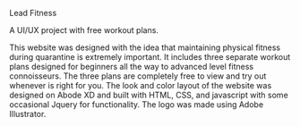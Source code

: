 Lead Fitness

A UI/UX project with free workout plans. 

This website was designed with the idea that maintaining physical fitness during quarantine is extremely important. It includes three separate workout plans designed for beginners all the way to advanced level fitness connoisseurs. The three plans are completely free to view and try out whenever is right for you. 
The look and color layout of the website was designed on Abode XD and built with HTML, CSS, and javascript with some occasional Jquery for functionality. The logo was made using Adobe Illustrator. 

